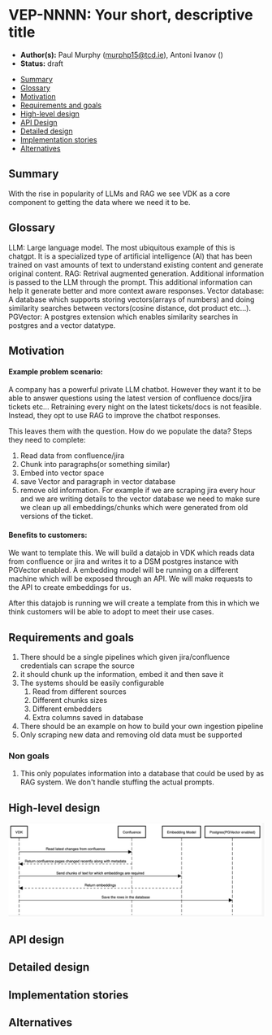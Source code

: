 
# VEP-NNNN: Your short, descriptive title

* **Author(s):** Paul Murphy (murphp15@tcd.ie), Antoni Ivanov ()
* **Status:** draft

- [Summary](#summary)
- [Glossary](#glossary)
- [Motivation](#motivation)
- [Requirements and goals](#requirements-and-goals)
- [High-level design](#high-level-design)
- [API Design](#api-design)
- [Detailed design](#detailed-design)
- [Implementation stories](#implementation-stories)
- [Alternatives](#alternatives)

## Summary

With the rise in popularity of LLMs and RAG we see VDK as a core component to getting the data where we need it to be.



## Glossary

LLM: Large language model. The most ubiquitous example of this is chatgpt. It is a specialized type of artificial intelligence (AI) that has been trained on vast amounts of text to understand existing content and generate original content. 
RAG: Retrival augmented generation. Additional information is passed to the LLM through the prompt. This additional information can help it generate better and more context aware responses. 
Vector database: A database which supports storing vectors(arrays of numbers) and doing similarity searches between vectors(cosine distance, dot product etc...). 
PGVector: A postgres extension which enables similarity searches in postgres and a vector datatype. 


## Motivation

#### Example problem scenario:
A company has a powerful private LLM chatbot.
However they want it to be able to answer questions using the latest version of confluence docs/jira tickets etc...
Retraining every night on the latest tickets/docs is not feasible.
Instead, they opt to use RAG to improve the chatbot responses.

This leaves them with the question.
How do we populate the data?
Steps they need to complete:
1. Read data from confluence/jira
2. Chunk into paragraphs(or something similar)
3. Embed into vector space
4. save Vector and paragraph in vector database
5. remove old information. For example if we are scraping jira every hour and we are writing details to the vector database we need to make sure we clean up all embeddings/chunks which were generated from old versions of the ticket.


#### Benefits to customers:

We want to template this.
We will build a datajob in VDK which reads data from confluence or jira and writes it to a DSM postgres instance with PGVector enabled. A embedding model will be running on a different machine which will be exposed through an API.
We will make requests to the API to create embeddings for us.

After this datajob is running we will create a template from this in which we think customers will be able to adopt to meet their use cases.



## Requirements and goals
1. There should be a single pipelines which given jira/confluence credentials can scrape the source
2. it should chunk up the information, embed it and then save it
3. The systems should be easily configurable
   1. Read from different sources
   2. Different chunks sizes
   3. Different embedders
   4. Extra columns saved in database
4. There should be an example on how to build your own ingestion pipeline
5. Only scraping new data and removing old data must be supported


### Non goals
1. This only populates information into a database that could be used by as RAG system. We don't handle stuffing the actual prompts.

## High-level design
![sequence_diagram.png](sequence_diagram.png)

## API design

<!--

Describe the changes and additions to the public API (if there are any).

For all API changes:

Include Swagger URL for HTTP APIs, no matter if the API is RESTful or RPC-like.
PyDoc/Javadoc (or similar) for Python/Java changes.
Explain how does the system handle API violations.
-->


## Detailed design
<!--
Dig deeper into each component. The section can be as long or as short as necessary.
Consider at least the below topics but you do not need to cover those that are not applicable.

### Capacity Estimation and Constraints
    * Cost of data path: CPU cost per-IO, memory footprint, network footprint.
    * Cost of control plane including cost of APIs, expected timeliness from layers above.
### Availability.
    * For example - is it tolerant to failures, What happens when the service stops working
### Performance.
    * Consider performance of data operations for different types of workloads.
       Consider performance of control operations
    * Consider performance under steady state as well under various pathological scenarios,
       e.g., different failure cases, partitioning, recovery.
    * Performance scalability along different dimensions,
       e.g. #objects, network properties (latency, bandwidth), number of data jobs, processed/ingested data, etc.
### Database data model changes
### Telemetry and monitoring changes (new metrics).
### Configuration changes.
### Upgrade / Downgrade Strategy (especially if it might be breaking change).
  * Data migration plan (it needs to be automated or avoided - we should not require user manual actions.)
### Troubleshooting
  * What are possible failure modes.
    * Detection: How can it be detected via metrics?
    * Mitigations: What can be done to stop the bleeding, especially for already
      running user workloads?
    * Diagnostics: What are the useful log messages and their required logging
      levels that could help debug the issue?
    * Testing: Are there any tests for failure mode? If not, describe why._
### Operability
  * What are the SLIs (Service Level Indicators) an operator can use to determine the health of the system.
  * What are the expected SLOs (Service Level Objectives).
### Test Plan
  * Unit tests are expected. But are end to end test necessary. Do we need to extend vdk-heartbeat ?
  * Are there changes in CICD necessary
### Dependencies
  * On what services the feature depends on ? Are there new (external) dependencies added?
### Security and Permissions
  How is access control handled?
  * Is encryption in transport supported and how is it implemented?
  * What data is sensitive within these components? How is this data secured?
      * In-transit?
      * At rest?
      * Is it logged?
  * What secrets are needed by the components? How are these secrets secured and attained?
-->


## Implementation stories
<!--
Optionally, describe what are the implementation stories. Link to Milestone or initiative in Github is fine
As part of the implementation make sure to include stories covering release/launch plan, promotional activities before the release,
-->

## Alternatives
<!--
Optionally, describe what alternatives has been considered.
Keep it short - if needed link to more detailed research document.
-->
